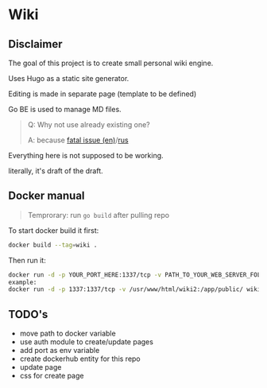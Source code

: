 # Wiki

## Disclaimer

The goal of this project is to create small personal wiki engine.

Uses Hugo as a static site generator.

Editing is made in separate page (template to be defined)

Go BE is used to manage MD files.

>Q: Why not use already existing one?
>
>A: because [fatal issue (en)](https://en.wikipedia.org/wiki/Not_invented_here)/[rus](http://lurkmore.to/%D0%A4%D0%B0%D1%82%D0%B0%D0%BB%D1%8C%D0%BD%D1%8B%D0%B9_%D0%BD%D0%B5%D0%B4%D0%BE%D1%81%D1%82%D0%B0%D1%82%D0%BE%D0%BA)

Everything here is not supposed to be working.

literally, it's draft of the draft.

## Docker manual

> Temprorary: run ```go build``` after pulling repo

To start docker build it first:

```bash
docker build --tag=wiki .
```

Then run it:

```bash
docker run -d -p YOUR_PORT_HERE:1337/tcp -v PATH_TO_YOUR_WEB_SERVER_FOLDER:/app/public/ wiki:latest
example:
docker run -d -p 1337:1337/tcp -v /usr/www/html/wiki2:/app/public/ wiki:latest
```

## TODO's

- move path to docker variable
- use auth module to create/update pages
- add port as env variable
- create dockerhub entity for this repo
- update page
- css for create page
